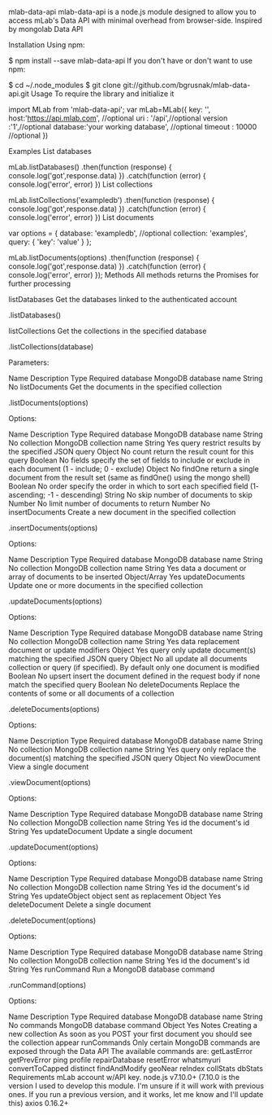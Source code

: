 mlab-data-api
mlab-data-api is a node.js module designed to allow you to access mLab's Data API with minimal overhead from browser-side. Inspired by mongolab Data API

Installation
Using npm:

$ npm install --save mlab-data-api
If you don't have or don't want to use npm:

$ cd ~/.node_modules
$ git clone git://github.com/bgrusnak/mlab-data-api.git
Usage
To require the library and initialize it

import MLab from 'mlab-data-api';
var mLab=MLab({
  key: '<YOUR MLAB API DATA KEY>',
  host:'https://api.mlab.com', //optional
  uri : '/api',//optional
  version :'1',//optional
  database:'your working database', //optional
  timeout : 10000 //optional
})
 
Examples
List databases

  mLab.listDatabases()
  .then(function (response) {
    console.log('got',response.data)
  })
  .catch(function (error) {
    console.log('error', error)
  })
List collections

mLab.listCollections('exampledb')
  .then(function (response) {
    console.log('got',response.data)
  })
  .catch(function (error) {
    console.log('error', error)
  })
List documents

var options = {
  database: 'exampledb', //optional
  collection: 'examples',
  query: { 'key': 'value' }
};
 
mLab.listDocuments(options)
  .then(function (response) {
    console.log('got',response.data)
  })
  .catch(function (error) {
    console.log('error', error)
  });
Methods
All methods returns the Promises for further processing

listDatabases
Get the databases linked to the authenticated account

.listDatabases()

listCollections
Get the collections in the specified database

.listCollections(database)

Parameters:

Name	Description	Type	Required
database	MongoDB database name	String	No
listDocuments
Get the documents in the specified collection

.listDocuments(options)

Options:

Name	Description	Type	Required
database	MongoDB database name	String	No
collection	MongoDB collection name	String	Yes
query	restrict results by the specified JSON query	Object	No
count	return the result count for this query	Boolean	No
fields	specify the set of fields to include or exclude in each document (1 - include; 0 - exclude)	Object	No
findOne	return a single document from the result set (same as findOne() using the mongo shell)	Boolean	No
order	specify the order in which to sort each specified field (1- ascending; -1 - descending)	String	No
skip	number of documents to skip	Number	No
limit	number of documents to return	Number	No
insertDocuments
Create a new document in the specified collection

.insertDocuments(options)

Options:

Name	Description	Type	Required
database	MongoDB database name	String	No
collection	MongoDB collection name	String	Yes
data	a document or array of documents to be inserted	Object/Array	Yes
updateDocuments
Update one or more documents in the specified collection

.updateDocuments(options)

Options:

Name	Description	Type	Required
database	MongoDB database name	String	No
collection	MongoDB collection name	String	Yes
data	replacement document or update modifiers	Object	Yes
query	only update document(s) matching the specified JSON query	Object	No
all	update all documents collection or query (if specified). By default only one document is modified	Boolean	No
upsert	insert the document defined in the request body if none match the specified query	Boolean	No
deleteDocuments
Replace the contents of some or all documents of a collection

.deleteDocuments(options)

Options:

Name	Description	Type	Required
database	MongoDB database name	String	No
collection	MongoDB collection name	String	Yes
query	only replace the document(s) matching the specified JSON query	Object	No
viewDocument
View a single document

.viewDocument(options)

Options:

Name	Description	Type	Required
database	MongoDB database name	String	No
collection	MongoDB collection name	String	Yes
id	the document's id	String	Yes
updateDocument
Update a single document

.updateDocument(options)

Options:

Name	Description	Type	Required
database	MongoDB database name	String	No
collection	MongoDB collection name	String	Yes
id	the document's id	String	Yes
updateObject	object sent as replacement	Object	Yes
deleteDocument
Delete a single document

.deleteDocument(options)

Options:

Name	Description	Type	Required
database	MongoDB database name	String	No
collection	MongoDB collection name	String	Yes
id	the document's id	String	Yes
runCommand
Run a MongoDB database command

.runCommand(options)

Options:

Name	Description	Type	Required
database	MongoDB database name	String	No
commands	MongoDB database command	Object	Yes
Notes
Creating a new collection
As soon as you POST your first document you should see the collection appear
runCommands
Only certain MongoDB commands are exposed through the Data API
The available commands are:
getLastError
getPrevError
ping
profile
repairDatabase
resetError
whatsmyuri
convertToCapped
distinct
findAndModify
geoNear
reIndex
collStats
dbStats
Requirements
mLab account w/API key.
node.js v7.10.0+ (7.10.0 is the version I used to develop this module. I'm unsure if it will work with previous ones. If you run a previous version, and it works, let me know and I'll update this)
axios 0.16.2+
